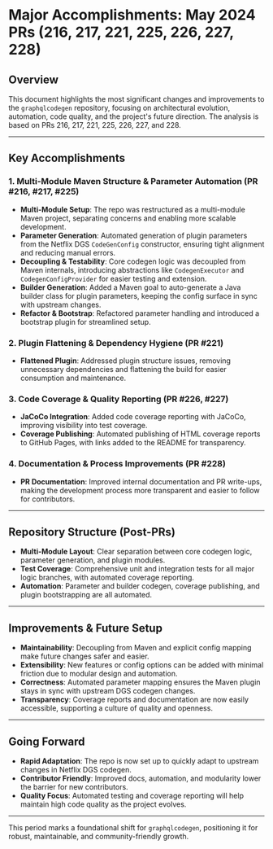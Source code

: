 # Major Accomplishments: May 2024 PRs (216, 217, 221, 225, 226, 227, 228)

## Overview
This document highlights the most significant changes and improvements to the `graphqlcodegen` repository, focusing on architectural evolution, automation, code quality, and the project's future direction. The analysis is based on PRs 216, 217, 221, 225, 226, 227, and 228.

---

## Key Accomplishments

### 1. Multi-Module Maven Structure & Parameter Automation (PR #216, #217, #225)
- **Multi-Module Setup**: The repo was restructured as a multi-module Maven project, separating concerns and enabling more scalable development.
- **Parameter Generation**: Automated generation of plugin parameters from the Netflix DGS `CodeGenConfig` constructor, ensuring tight alignment and reducing manual errors.
- **Decoupling & Testability**: Core codegen logic was decoupled from Maven internals, introducing abstractions like `CodegenExecutor` and `CodegenConfigProvider` for easier testing and extension.
- **Builder Generation**: Added a Maven goal to auto-generate a Java builder class for plugin parameters, keeping the config surface in sync with upstream changes.
- **Refactor & Bootstrap**: Refactored parameter handling and introduced a bootstrap plugin for streamlined setup.

### 2. Plugin Flattening & Dependency Hygiene (PR #221)
- **Flattened Plugin**: Addressed plugin structure issues, removing unnecessary dependencies and flattening the build for easier consumption and maintenance.

### 3. Code Coverage & Quality Reporting (PR #226, #227)
- **JaCoCo Integration**: Added code coverage reporting with JaCoCo, improving visibility into test coverage.
- **Coverage Publishing**: Automated publishing of HTML coverage reports to GitHub Pages, with links added to the README for transparency.

### 4. Documentation & Process Improvements (PR #228)
- **PR Documentation**: Improved internal documentation and PR write-ups, making the development process more transparent and easier to follow for contributors.

---

## Repository Structure (Post-PRs)
- **Multi-Module Layout**: Clear separation between core codegen logic, parameter generation, and plugin modules.
- **Test Coverage**: Comprehensive unit and integration tests for all major logic branches, with automated coverage reporting.
- **Automation**: Parameter and builder codegen, coverage publishing, and plugin bootstrapping are all automated.

---

## Improvements & Future Setup
- **Maintainability**: Decoupling from Maven and explicit config mapping make future changes safer and easier.
- **Extensibility**: New features or config options can be added with minimal friction due to modular design and automation.
- **Correctness**: Automated parameter mapping ensures the Maven plugin stays in sync with upstream DGS codegen changes.
- **Transparency**: Coverage reports and documentation are now easily accessible, supporting a culture of quality and openness.

---

## Going Forward
- **Rapid Adaptation**: The repo is now set up to quickly adapt to upstream changes in Netflix DGS codegen.
- **Contributor Friendly**: Improved docs, automation, and modularity lower the barrier for new contributors.
- **Quality Focus**: Automated testing and coverage reporting will help maintain high code quality as the project evolves.

---

This period marks a foundational shift for `graphqlcodegen`, positioning it for robust, maintainable, and community-friendly growth. 